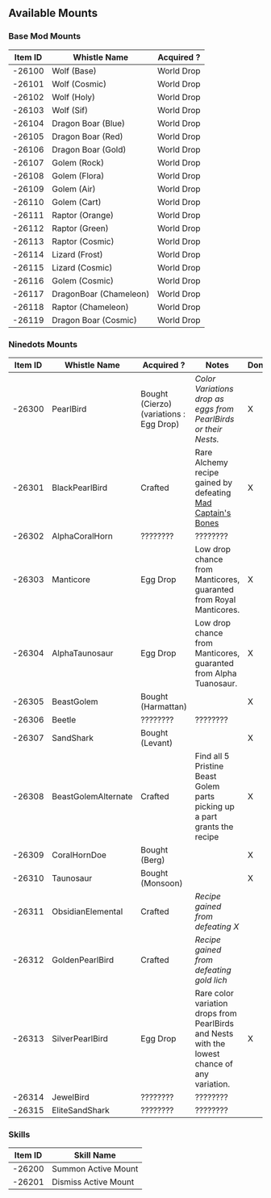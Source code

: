 ## Available Mounts


### Base Mod Mounts
| Item ID | Whistle Name | Acquired ? |
| --------| ------------- | ----------|
| -26100  | Wolf (Base)  | World Drop |
| -26101  | Wolf (Cosmic)  | World Drop |
| -26102  | Wolf (Holy)  | World Drop |
| -26103  | Wolf (Sif)  | World Drop |
| -26104  | Dragon Boar (Blue)  | World Drop |
| -26105  | Dragon Boar (Red)  | World Drop |
| -26106  | Dragon Boar (Gold)  | World Drop |
| -26107  | Golem (Rock)  | World Drop |
| -26108  | Golem (Flora)  | World Drop |
| -26109  | Golem (Air)  | World Drop |
| -26110  | Golem (Cart)  | World Drop |
| -26111  | Raptor (Orange)  | World Drop |
| -26112  | Raptor (Green)  | World Drop |
| -26113  | Raptor (Cosmic)  | World Drop |
| -26114  | Lizard (Frost)  | World Drop |
| -26115  | Lizard (Cosmic)  | World Drop |
| -26116  | Golem (Cosmic)  | World Drop |
| -26117  | DragonBoar (Chameleon)  | World Drop |
| -26118  | Raptor (Chameleon)  | World Drop |
| -26119  | Dragon Boar (Cosmic)  | World Drop |


### Ninedots Mounts
| Item ID | Whistle Name | Acquired ? | Notes | Done? |
| --------| -------------| -----------| ------| ------|
| -26300  | PearlBird  | Bought (Cierzo) (variations : Egg Drop) |  *Color Variations drop as eggs from PearlBirds or their Nests.* | X
| -26301  | BlackPearlBird  | Crafted | Rare Alchemy recipe gained by defeating [Mad Captain's Bones](https://outward.fandom.com/wiki/Mad_Captain%27s_Bones) | X
| -26302  | AlphaCoralHorn  | ???????? | ???????? |  
| -26303  | Manticore  | Egg Drop | Low drop chance from Manticores, guaranted from Royal Manticores. | X
| -26304  | AlphaTaunosaur  | Egg Drop | Low drop chance from Manticores, guaranted from Alpha Tuanosaur. | X
| -26305  | BeastGolem  | Bought (Harmattan) | | X
| -26306  | Beetle  | ???????? | ???????? | 
| -26307  | SandShark  | Bought (Levant) | | X
| -26308  | BeastGolemAlternate  | Crafted | Find all 5 Pristine Beast Golem parts picking up a part grants the recipe | X
| -26309  | CoralHornDoe  | Bought (Berg) | | X
| -26310  | Taunosaur  | Bought (Monsoon) | | X
| -26311  | ObsidianElemental | Crafted | *Recipe gained from defeating X*  |
| -26312  | GoldenPearlBird | Crafted  | *Recipe gained from defeating gold lich* |
| -26313  | SilverPearlBird | Egg Drop |  Rare color variation drops from PearlBirds and Nests with the lowest chance of any variation. | X
| -26314  | JewelBird |???????? | ???????? |
| -26315  | EliteSandShark | ???????? | ???????? |


### Skills
| Item ID | Skill Name |
| --------| ------------- |
| -26200  | Summon Active Mount  |
| -26201  | Dismiss Active Mount  |
